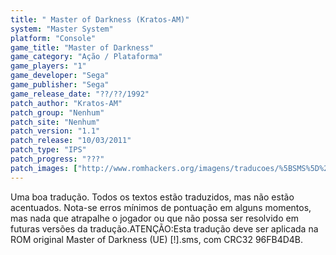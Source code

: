 ```yaml
---
title: " Master of Darkness (Kratos-AM)"
system: "Master System"
platform: "Console"
game_title: "Master of Darkness"
game_category: "Ação / Plataforma"
game_players: "1"
game_developer: "Sega"
game_publisher: "Sega"
game_release_date: "??/??/1992"
patch_author: "Kratos-AM"
patch_group: "Nenhum"
patch_site: "Nenhum"
patch_version: "1.1"
patch_release: "10/03/2011"
patch_type: "IPS"
patch_progress: "???"
patch_images: ["http://www.romhackers.org/imagens/traducoes/%5BSMS%5D%20Master%20of%20Darkness%20-%20Kratos-AM%20-%201.png","http://www.romhackers.org/imagens/traducoes/%5BSMS%5D%20Master%20of%20Darkness%20-%20Kratos-AM%20-%202.png","http://www.romhackers.org/imagens/traducoes/%5BSMS%5D%20Master%20of%20Darkness%20-%20Kratos-AM%20-%203.png"]
---
```

Uma boa tradução. Todos os textos estão traduzidos, mas não estão acentuados. Nota-se erros mínimos de pontuação em alguns momentos, mas nada que atrapalhe o jogador ou que não possa ser resolvido em futuras versões da tradução.ATENÇÃO:Esta tradução deve ser aplicada na ROM original Master of Darkness (UE) [!].sms, com CRC32 96FB4D4B.